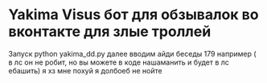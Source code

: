 # Yakima Visus бот для обзывалок во вконтакте для злые троллей
Запуск
python yakima_dd.py 
далее вводим айди беседы 179 например ( в лс он не робит, но вы можете в коде нашаманить и будет в лс ебашить) 
я хз мне похуй я долбоеб не нойте

